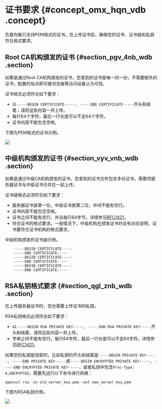 # 证书要求 {#concept_omx_hqn_vdb .concept}

负载均衡只支持PEM格式的证书。在上传证书前，确保您的证书、证书链和私钥符合格式要求。

## Root CA机构颁发的证书 {#section_pgv_4nb_wdb .section}

如果是通过Root CA机构颁发的证书，您拿到的证书是唯一的一份，不需要额外的证书，配置的站点即可被浏览器等访问设备认为可信。

证书格式必须符合如下要求：

-   以`-----BEGIN CERTIFICATE-----, -----END CERTIFICATE-----`开头和结尾；请将这些内容一并上传。
-   每行64个字符，最后一行长度可以不足64个字符。
-   证书内容不能包含空格。

下图为PEM格式的证书示例。

![](http://static-aliyun-doc.oss-cn-hangzhou.aliyuncs.com/assets/img/4142/2839_zh-CN.jpg)

## 中级机构颁发的证书 {#section_vyv_vnb_wdb .section}

如果是通过中级CA机构颁发的证书，您拿到的证书文件包含多份证书，需要将服务器证书与中级证书合并在一起上传。

证书链格式必须符合如下要求：

-   服务器证书放第一位，中级证书放第二位，中间不能有空行。
-   证书内容不能包含空格。
-   证书之间不能有空行，并且每行64字节。详情参见[RFC1421](https://tools.ietf.org/html/rfc1421)。
-   符合证书的格式要求。一般情况下，中级机构在颁发证书时会有对应说明，证书要符合证书机构的格式要求。

中级机构颁发的证书链示例。

```
    -----BEGIN CERTIFICATE-----
    -----END CERTIFICATE-----
    -----BEGIN CERTIFICATE-----
    -----END CERTIFICATE-----
    -----BEGIN CERTIFICATE-----
    -----END CERTIFICATE-----
```

## RSA私钥格式要求 {#section_qgl_znb_wdb .section}

在上传服务器证书时，您也需要上传证书的私钥。

RSA私钥格式必须符合如下要求：

-   以`-----BEGIN RSA PRIVATE KEY-----, -----END RSA PRIVATE KEY-----`开头和结尾，请将这些内容一并上传。
-   字串之间不能有空行，每行64字符，最后一行长度可以不足64字符。详情参见[RFC1421](https://tools.ietf.org/html/rfc1421)。

如果您的私钥是加密的，比如私钥的开头和结尾是`-----BEGIN PRIVATE KEY-----, -----END PRIVATE KEY-----`或`-----BEGIN ENCRYPTED PRIVATE KEY-----, -----END ENCRYPTED PRIVATE KEY-----`，或者私钥中包含`Proc-Type: 4,ENCRYPTED`，需要先运行以下命令进行转换：

```
openssl rsa -in old_server_key.pem -out new_server_key.pem
```

下图为RSA私钥示例。

![](http://static-aliyun-doc.oss-cn-hangzhou.aliyuncs.com/assets/img/4142/2840_zh-CN.jpg)

